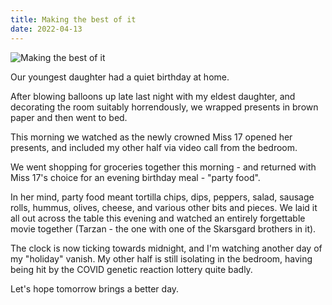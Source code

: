 ```yaml
---
title: Making the best of it
date: 2022-04-13
---
```


![Making the best of it](https://source.unsplash.com/-m88z7ily-w/1600x900)

Our youngest daughter had a quiet birthday at home.

After blowing balloons up late last night with my eldest daughter, and decorating the room suitably horrendously, we wrapped presents in brown paper and then went to bed.

This morning we watched as the newly crowned Miss 17 opened her presents, and included my other half via video call from the bedroom.

We went shopping for groceries together this morning - and returned with Miss 17's choice for an evening birthday meal - "party food".

In her mind, party food meant tortilla chips, dips, peppers, salad, sausage rolls, hummus, olives, cheese, and various other bits and pieces. We laid it all out across the table this evening and watched an entirely forgettable movie together (Tarzan - the one with one of the Skarsgard brothers in it).

The clock is now ticking towards midnight, and I'm watching another day of my "holiday" vanish. My other half is still isolating in the bedroom, having being hit by the COVID genetic reaction lottery quite badly.

Let's hope tomorrow brings a better day.
